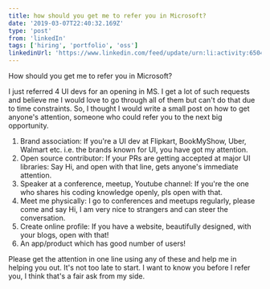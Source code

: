```yaml
---
title: how should you get me to refer you in Microsoft?
date: '2019-03-07T22:40:32.169Z'
type: 'post'
from: 'linkedIn'
tags: ['hiring', 'portfolio', 'oss']
linkedinUrl: 'https://www.linkedin.com/feed/update/urn:li:activity:6504206698905989120'
---
```



How should you get me to refer you in Microsoft?

I just referred 4 UI devs for an opening in MS. I get a lot of such requests and believe me I would love to go through all of them but can't do that due to time constraints. So, I thought I would write a small post on how to get anyone's attention, someone who could refer you to the next big opportunity. 

1. Brand association: If you're a UI dev at Flipkart, BookMyShow, Uber, Walmart etc. i.e. the brands known for UI, you have got my attention. 
2. Open source contributor: If your PRs are getting accepted at major UI libraries: Say Hi, and open with that line, gets anyone's immediate attention.
3. Speaker at a conference, meetup, Youtube channel: If you're the one who shares his coding knowledge openly, pls open with that.
4. Meet me physically: I go to conferences and meetups regularly, please come and say Hi, I am very nice to strangers and can steer the conversation.
5. Create online profile: If you have a website, beautifully designed, with your blogs, open with that! 
6. An app/product which has good number of users!

Please get the attention in one line using any of these and help me in helping you out. It's not too late to start. I want to know you before I refer you, I think that's a fair ask from my side.

